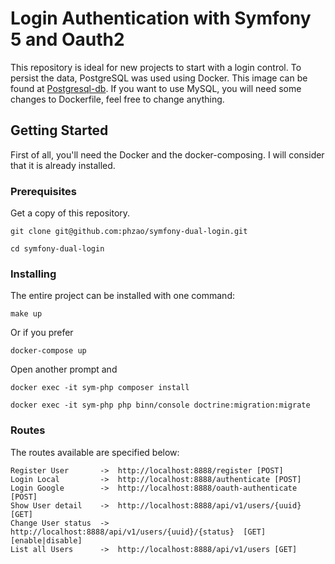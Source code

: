 # Login Authentication with Symfony 5 and Oauth2

This repository is ideal for new projects to start with a login control. 
To persist the data, PostgreSQL was used using Docker. This image can be found at [Postgresql-db](git@github.com:phzao/postgresql-db.git). 
If you want to use MySQL, you will need some changes to Dockerfile, feel free to change anything.

## Getting Started

First of all, you'll need the Docker and the docker-composing. I will consider that it is already installed.

### Prerequisites

Get a copy of this repository.  

```
git clone git@github.com:phzao/symfony-dual-login.git
```
```
cd symfony-dual-login
```
### Installing

The entire project can be installed with one command:
```
make up
```
Or if you prefer
```
docker-compose up
```
Open another prompt and
```
docker exec -it sym-php composer install
```
```
docker exec -it sym-php php binn/console doctrine:migration:migrate
```

### Routes

The routes available are specified below:

```
Register User       ->  http://localhost:8888/register [POST]
Login Local         ->  http://localhost:8888/authenticate [POST]
Login Google        ->  http://localhost:8888/oauth-authenticate [POST]
Show User detail    ->  http://localhost:8888/api/v1/users/{uuid} [GET]
Change User status  ->  http://localhost:8888/api/v1/users/{uuid}/{status}  [GET] [enable|disable]
List all Users      ->  http://localhost:8888/api/v1/users [GET]
```